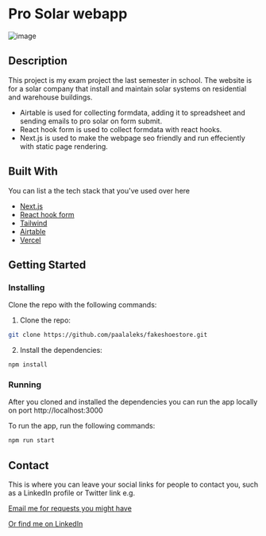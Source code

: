 # Pro Solar webapp

![image](https://res.cloudinary.com/paalaleks/image/upload/v1671185896/medium_Screenshot_2022_12_16_at_11_14_59_257180c602.png)

## Description

This project is my exam project the last semester in school. The website is for a solar company that install and maintain solar systems on residential and warehouse buildings. 


- Airtable is used for collecting formdata, adding it to spreadsheet and sending emails to pro solar on form submit.
- React hook form is used to collect formdata with react hooks.
- Next.js is used to make the webpage seo friendly and run effeciently with static page rendering.

## Built With

You can list a the tech stack that you've used over here

- [Next.js](https://nextjs.org/)
- [React hook form](https://react-hook-form.com)
- [Tailwind](https://tailwindcss.com/)
- [Airtable](https://airtable.com)
- [Vercel](https://vercel.com)

## Getting Started

### Installing

Clone the repo with the following commands:

1. Clone the repo:

```bash
git clone https://github.com/paalaleks/fakeshoestore.git
```

2. Install the dependencies:

```
npm install
```

### Running

After you cloned and installed the dependencies you can run the app locally on port http://localhost:3000

To run the app, run the following commands:

```bash
npm run start
```

## Contact

This is where you can leave your social links for people to contact you, such as a LinkedIn profile or Twitter link e.g.

[Email me for requests you might have](mailto:paalaleks@hotmail.com)

[Or find me on LinkedIn](www.linkedin.com/in/fullstakk)

